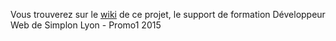 Vous trouverez sur le [wiki](https://github.com/Simplon-lyon/dev-web/wiki) de ce projet, le support de formation Développeur Web de Simplon Lyon - Promo1 2015
